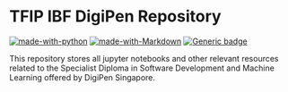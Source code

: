 # TFIP IBF DigiPen Repository

[![made-with-python](https://img.shields.io/badge/Made%20with-Python-blue.svg)](https://www.python.org/)
[![made-with-Markdown](https://img.shields.io/badge/Made%20with-Markdown-1f425f.svg)](http://commonmark.org)
[![Generic badge](https://img.shields.io/badge/STATUS-UNCOMPLETED-<YELLOW>.svg)](https://shields.io/)

 This repository stores all jupyter notebooks and other relevant resources related to the Specialist Diploma in Software Development and Machine Learning offered by DigiPen Singapore.
